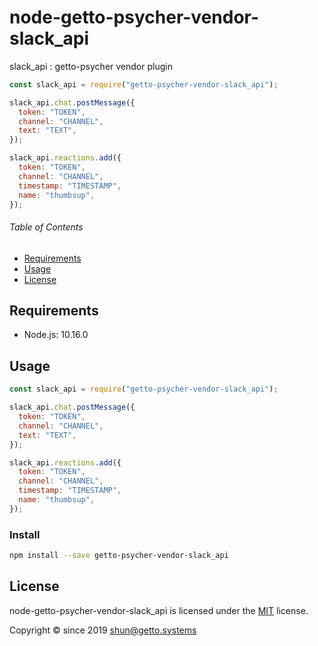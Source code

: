 # node-getto-psycher-vendor-slack_api

slack_api : getto-psycher vendor plugin

```javascript
const slack_api = require("getto-psycher-vendor-slack_api");

slack_api.chat.postMessage({
  token: "TOKEN",
  channel: "CHANNEL",
  text: "TEXT",
});

slack_api.reactions.add({
  token: "TOKEN",
  channel: "CHANNEL",
  timestamp: "TIMESTAMP",
  name: "thumbsup",
});
```


###### Table of Contents

- [Requirements](#Requirements)
- [Usage](#Usage)
- [License](#License)

## Requirements

- Node.js: 10.16.0


## Usage

```javascript
const slack_api = require("getto-psycher-vendor-slack_api");

slack_api.chat.postMessage({
  token: "TOKEN",
  channel: "CHANNEL",
  text: "TEXT",
});

slack_api.reactions.add({
  token: "TOKEN",
  channel: "CHANNEL",
  timestamp: "TIMESTAMP",
  name: "thumbsup",
});
```

### Install

```bash
npm install --save getto-psycher-vendor-slack_api
```


## License

node-getto-psycher-vendor-slack_api is licensed under the [MIT](LICENSE) license.

Copyright &copy; since 2019 shun@getto.systems

